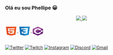 ### Olá eu sou Phellipe 😀
<div align="center">
    <a href="https://github.com/phezin">
    <img height="150em" src="https://github-readme-stats.vercel.app/api?username=Phezin&show_icons=true&theme=dracula&include_all_commits=true&count_private=true"/>
    <img height="150em" src="https://github-readme-stats.vercel.app/api/top-langs/?username=Phezin&layout=compact&langs_count=7&theme=dracula"/>
</div>
<div style="display: inline_block"><br>
    <img align="center" alt="html5" height="30" width="40" src="https://raw.githubusercontent.com/devicons/devicon/master/icons/html5/html5-original.svg" style="max-width: 100%;">
    <img align="center" alt="css3" height="30" width="40" src="https://raw.githubusercontent.com/devicons/devicon/master/icons/css3/css3-original.svg" style="max-width: 100%;">
    <img align="center" alt="csharp" height="30" width="40" src="https://raw.githubusercontent.com/devicons/devicon/master/icons/csharp/csharp-original.svg" style="max-width: 100%;">
</div>

##

[![Twitter](https://img.shields.io/badge/Twitter-1DA1F2?style=for-the-badge&logo=twitter&logoColor=white)](https://twitter.com/phxp)
[![Twitch](https://img.shields.io/badge/Twitch-9146FF?style=for-the-badge&logo=twitch&logoColor=white)](https://www.twitch.tv/phezin801)
[![Instagram](https://img.shields.io/badge/Instagram-E4405F?style=for-the-badge&logo=instagram&logoColor=white)](https://www.instagram.com/phezinxd/)
[![Discord](https://img.shields.io/badge/Discord-7289DA?style=for-the-badge&logo=discord&logoColor=white)](https://discord.gg/ZmVgpvdZ)
[![Gmail](https://img.shields.io/badge/Gmail-D14836?style=for-the-badge&logo=gmail&logoColor=white)](mailto:phellipeaferreira@gmail.com)
